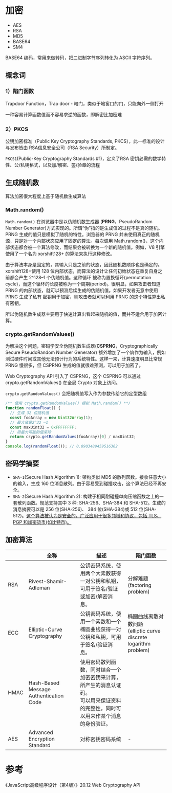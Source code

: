 # 加密

- AES
- RSA
- MD5
- BASE64
- SM4

BASE64 编码，常用来做转码，把二进制字节序列转化为 ASCII 字符序列。

## 概念词

### 1）陷门函数

Trapdoor Function，Trap door - 暗门，类似于地窖口的门，只能向外一侧打开

一种容易计算函数值而不容易求逆的函数，即解密比加密难

### 2）PKCS

公钥加密标准（Public Key Cryptography Standards, PKCS），此一标准的设计与发布皆由 RSA信息安全公司（RSA Security）所制定。

`PKCS1`(Public-Key Cryptography Standards #1)，定义了RSA 密钥必需的数学特性、公/私钥格式，以及加/解密、签/验章的流程

## 生成随机数

算法加密很大程度上基于随机数生成算法

### Math.random()

`Math.random()` 在浏览器中是以伪随机数生成器 (**PRNG**，PseudoRandom Number Generator)方式实现的。所谓“伪”指的是生成值的过程不是真的随机。PRNG 生成的值只是模拟了随机的特性。浏览器的 PRNG 并未使用真正的随机源，只是对一个内部状态应用了固定的算法。每次调用 Math.random()，这个内部状态都会被一个算法修改，而结果会被转换为一个新的随机值。例如，V8 引擎使用了一个名为 xorshift128+ 的算法来执行这种修改。

由于算法本身是固定的，其输入只是之前的状态，因此随机数顺序也是确定的。xorshift128+使用 128 位内部状态，而算法的设计让任何初始状态在重复自身之前都会产生 2^128–1 个伪随机值。这种循环 被称为置换循环(permutation cycle)，而这个循环的长度被称为一个周期(period)。很明显，如果攻击者知道 PRNG 的内部状态，就可以预测后续生成的伪随机值。如果开发者无意中使用 PRNG 生成了私有 密钥用于加密，则攻击者就可以利用 PRNG 的这个特性算出私有密钥。

所以伪随机数生成器主要用于快速计算出看起来随机的值，而并不适合用于加密计算。

### crypto.getRandomValues() 

为解决这个问题，密码学安全伪随机数生成器(**CSPRNG**，Cryptographically Secure PseudoRandom Number Generator) 额外增加了一个熵作为输入，例如测试硬件时间或其他无法预计行为的系统特性。这样一来，计算速度明显比常规 PRNG 慢很多，但 CSPRNG 生成的值就很难预测，可以用于加密了。

Web Cryptography API 引入了 CSPRNG，这个 CSPRNG 可以通过 crypto.getRandomValues() 在全局 Crypto 对象上访问。

`crypto.getRandomValues()` 会把随机值写入作为参数传给它的定型数组

```js
/** 使用 crypto.getRandomValues() 模拟 Math.random() **/
function randomFloat() {
  // 生成 32 位随机值
  const fooArray = new Uint32Array(1);
  // 最大值是2^32 –1
  const maxUint32 = 0xFFFFFFFF;
  // 用最大可能的值来除
  return crypto.getRandomValues(fooArray)[0] / maxUint32;
}
console.log(randomFloat()); // 0.8903489459516362
```



## 密码学摘要

- `SHA-1`(Secure Hash Algorithm 1): 架构类似 MD5 的散列函数。接收任意大小的输入，生成 160 位消息散列。由于容易受到碰撞攻击，这个算法已经不再安全。
-  `SHA-2`(Secure Hash Algorithm 2): 构建于相同耐碰撞单向压缩函数之上的一套散列函数。规范支持其中 3 种: SHA-256、SHA-384 和 SHA-512。生成的消息摘要可以是 256 位(SHA-256)、 384 位(SHA-384)或 512 位(SHA-512)。<u>这个算法被认为是安全的，广泛应用于很多领域和协议，包括 TLS、PGP 和加密货币(如比特币)。</u>

## 加密算法

|      | 全称                                   | 描述                                                         | 陷门函数                                                     |
| ---- | -------------------------------------- | ------------------------------------------------------------ | ------------------------------------------------------------ |
| RSA  | Rivest-Shamir-Adleman                  | 公钥密码系统，使用两个大素数获得一对公钥和私钥，可用于签名/验证或加密/解密消息。 | 分解难题(factoring problem)                                  |
| ECC  | Elliptic-Curve Cryptography            | 公钥密码系统，使用一个素数和一个椭圆曲线获得一对公钥和私钥，可用于签名/验证消息。 | 椭圆曲线离散对数问题<br />(elliptic curve discrete logarithm problem) |
| HMAC | Hash-Based Message Authentication Code | 使用密码散列函数，同时结合一个加密密钥来计算，所产生的消息认证码。<br />可以用来保证资料的完整性，同时可以用来作某个消息的身份验证。 |                                                              |
| AES  | Advanced Encryption Standard           | 对称密钥密码系统                                             | -                                                            |



# 参考

《JavaScript高级程序设计（第4版）》20.12 Web Cryptography API